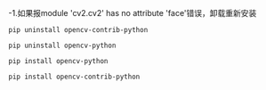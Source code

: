 
-1.如果报module 'cv2.cv2' has no attribute 'face'错误，卸载重新安装
```shell script
pip uninstall opencv-contrib-python

pip uninstall opencv-python

pip install opencv-python

pip install opencv-contrib-python
```
